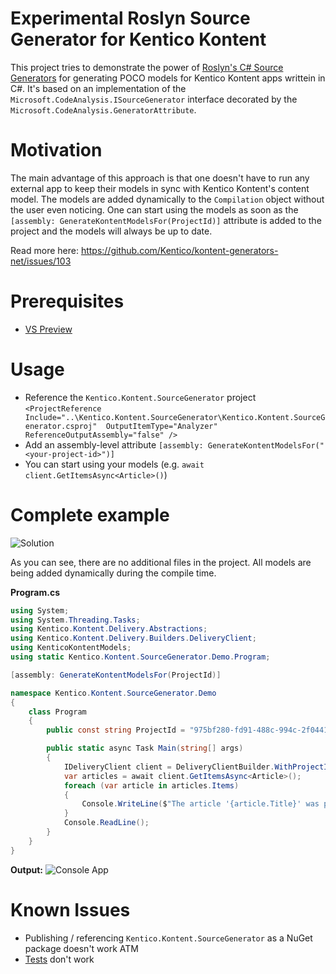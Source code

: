 # Experimental Roslyn Source Generator for Kentico Kontent
This project tries to demonstrate the power of [Roslyn's C# Source Generators](https://devblogs.microsoft.com/dotnet/introducing-c-source-generators/) for generating POCO models for Kentico Kontent apps writtein in C#.
It's based on an implementation of the `Microsoft.CodeAnalysis.ISourceGenerator` interface decorated by the `Microsoft.CodeAnalysis.GeneratorAttribute`.

# Motivation
The main advantage of this approach is that one doesn't have to run any external app to keep their models in sync with Kentico Kontent's content model. The models are added dynamically to the `Compilation` object without the user even noticing. One can start using the models as soon as the `[assembly: GenerateKontentModelsFor(ProjectId)]` attribute is added to the project and the models will always be up to date.

Read more here: https://github.com/Kentico/kontent-generators-net/issues/103

# Prerequisites
- [VS Preview](https://visualstudio.microsoft.com/vs/preview/) 

# Usage
- Reference the `Kentico.Kontent.SourceGenerator` project
`<ProjectReference Include="..\Kentico.Kontent.SourceGenerator\Kentico.Kontent.SourceGenerator.csproj"  OutputItemType="Analyzer" ReferenceOutputAssembly="false" />`
- Add an assembly-level attribute `[assembly: GenerateKontentModelsFor("<your-project-id>")]`
- You can start using your models (e.g. `await client.GetItemsAsync<Article>()`)

# Complete example
![Solution](https://i.imgur.com/PodnPq9.png)

As you can see, there are no additional files in the project. All models are being added dynamically during the compile time.

**Program.cs**
```csharp
using System;
using System.Threading.Tasks;
using Kentico.Kontent.Delivery.Abstractions;
using Kentico.Kontent.Delivery.Builders.DeliveryClient;
using KenticoKontentModels;
using static Kentico.Kontent.SourceGenerator.Demo.Program;

[assembly: GenerateKontentModelsFor(ProjectId)]

namespace Kentico.Kontent.SourceGenerator.Demo
{
    class Program
    {
        public const string ProjectId = "975bf280-fd91-488c-994c-2f04416e5ee3";

        public static async Task Main(string[] args)
        {
            IDeliveryClient client = DeliveryClientBuilder.WithProjectId(ProjectId).WithTypeProvider(new CustomTypeProvider()).Build();
            var articles = await client.GetItemsAsync<Article>();
            foreach (var article in articles.Items)
            {
                Console.WriteLine($"The article '{article.Title}' was posted on {article.PostDate.Value.ToShortDateString()}.");
            }
            Console.ReadLine();
        }
    }
}
```
**Output:**
![Console App](https://i.stack.imgur.com/Dr1aR.png)

# Known Issues
- Publishing / referencing `Kentico.Kontent.SourceGenerator` as a NuGet package doesn't work ATM
- [Tests](https://github.com/petrsvihlik/kontent-source-generator/tree/master/src/Kentico.Kontent.SourceGenerator.Tests) don't work
